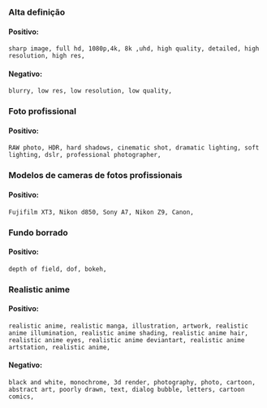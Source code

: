  ### Alta definição
 #### Positivo:
```
sharp image, full hd, 1080p,4k, 8k ,uhd, high quality, detailed, high resolution, high res,
```
#### Negativo:
```
blurry, low res, low resolution, low quality,
```

### Foto profissional
#### Positivo:
```
RAW photo, HDR, hard shadows, cinematic shot, dramatic lighting, soft lighting, dslr, professional photographer,
```

### Modelos de cameras de fotos profissionais
#### Positivo:
```
Fujifilm XT3, Nikon d850, Sony A7, Nikon Z9, Canon,
```

### Fundo borrado
#### Positivo:
```
depth of field, dof, bokeh,
```

 ### Realistic anime
 #### Positivo:
```
realistic anime, realistic manga, illustration, artwork, realistic anime illumination, realistic anime shading, realistic anime hair, realistic anime eyes, realistic anime deviantart, realistic anime artstation, realistic anime,
```
#### Negativo:
```
black and white, monochrome, 3d render, photography, photo, cartoon, abstract art, poorly drawn, text, dialog bubble, letters, cartoon comics,
```
